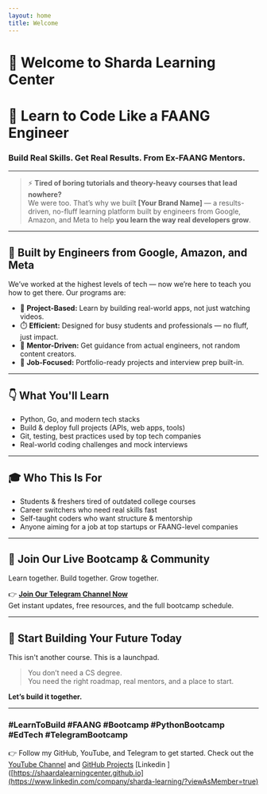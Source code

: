 ```yaml
---
layout: home
title: Welcome
---
```


# 👋 Welcome to Sharda Learning Center

# 🚀 Learn to Code Like a FAANG Engineer  
### Build Real Skills. Get Real Results. From Ex-FAANG Mentors.

---

> ⚡ **Tired of boring tutorials and theory-heavy courses that lead nowhere?**  
> We were too. That’s why we built **[Your Brand Name]** — a results-driven, no-fluff learning platform built by engineers from Google, Amazon, and Meta to help **you learn the way real developers grow**.

---

## 💼 Built by Engineers from Google, Amazon, and Meta  
We’ve worked at the highest levels of tech — now we’re here to teach you how to get there. Our programs are:

- 🧠 **Project-Based:** Learn by building real-world apps, not just watching videos.
- ⏱️ **Efficient:** Designed for busy students and professionals — no fluff, just impact.
- 🤝 **Mentor-Driven:** Get guidance from actual engineers, not random content creators.
- 🚀 **Job-Focused:** Portfolio-ready projects and interview prep built-in.

---

## 👇 What You'll Learn
- Python, Go, and modern tech stacks
- Build & deploy full projects (APIs, web apps, tools)
- Git, testing, best practices used by top tech companies
- Real-world coding challenges and mock interviews

---

## 🎓 Who This Is For
- Students & freshers tired of outdated college courses
- Career switchers who need real skills fast
- Self-taught coders who want structure & mentorship
- Anyone aiming for a job at top startups or FAANG-level companies

---

## 📢 Join Our Live Bootcamp & Community  
Learn together. Build together. Grow together.

👉 **[Join Our Telegram Channel Now](https://t.me/yourchannel)**  
Get instant updates, free resources, and the full bootcamp schedule.

---

## 🏁 Start Building Your Future Today
This isn't another course. This is a launchpad.

> You don’t need a CS degree.  
> You need the right roadmap, real mentors, and a place to start.

**Let’s build it together.**  

---

### #LearnToBuild #FAANG #Bootcamp #PythonBootcamp #EdTech #TelegramBootcamp


👉 Follow my GitHub, YouTube, and Telegram to get started.
Check out the [YouTube Channel](https://www.youtube.com/@ShardaLearningCenter) and [GitHub Projects](https://shaardalearningcenter.github.io)
[Linkedin ]([https://shaardalearningcenter.github.io](https://www.linkedin.com/company/sharda-learning/?viewAsMember=true)

